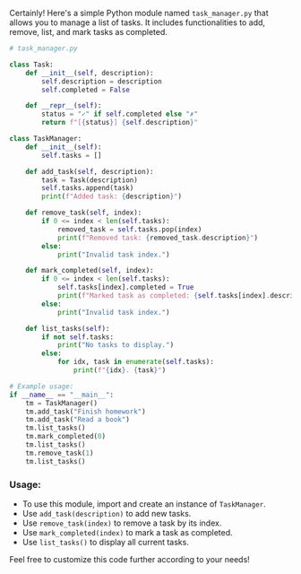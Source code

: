 Certainly! Here's a simple Python module named `task_manager.py` that allows you to manage a list of tasks. It includes functionalities to add, remove, list, and mark tasks as completed.

```python
# task_manager.py

class Task:
    def __init__(self, description):
        self.description = description
        self.completed = False

    def __repr__(self):
        status = "✓" if self.completed else "✗"
        return f"[{status}] {self.description}"

class TaskManager:
    def __init__(self):
        self.tasks = []

    def add_task(self, description):
        task = Task(description)
        self.tasks.append(task)
        print(f"Added task: {description}")

    def remove_task(self, index):
        if 0 <= index < len(self.tasks):
            removed_task = self.tasks.pop(index)
            print(f"Removed task: {removed_task.description}")
        else:
            print("Invalid task index.")

    def mark_completed(self, index):
        if 0 <= index < len(self.tasks):
            self.tasks[index].completed = True
            print(f"Marked task as completed: {self.tasks[index].description}")
        else:
            print("Invalid task index.")

    def list_tasks(self):
        if not self.tasks:
            print("No tasks to display.")
        else:
            for idx, task in enumerate(self.tasks):
                print(f"{idx}. {task}")

# Example usage:
if __name__ == "__main__":
    tm = TaskManager()
    tm.add_task("Finish homework")
    tm.add_task("Read a book")
    tm.list_tasks()
    tm.mark_completed(0)
    tm.list_tasks()
    tm.remove_task(1)
    tm.list_tasks()
```

### Usage:
- To use this module, import and create an instance of `TaskManager`.
- Use `add_task(description)` to add new tasks.
- Use `remove_task(index)` to remove a task by its index.
- Use `mark_completed(index)` to mark a task as completed.
- Use `list_tasks()` to display all current tasks.

Feel free to customize this code further according to your needs!